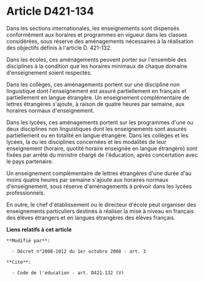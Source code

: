 # Article D421-134

Dans les sections internationales, les enseignements sont dispensés conformément aux horaires et programmes en vigueur dans
les classes considérées, sous réserve des aménagements nécessaires à la réalisation des objectifs définis à l'article D.
421-132. 

Dans les écoles, ces aménagements peuvent porter sur l'ensemble des disciplines à la condition que les horaires minimaux de
chaque domaine d'enseignement soient respectés. 

Dans les collèges, ces aménagements portent sur une discipline non linguistique dont l'enseignement est assuré partiellement
en français et partiellement en langue étrangère. Un enseignement complémentaire de lettres étrangères s'ajoute, à raison de
quatre heures par semaine, aux horaires normaux d'enseignement. 

Dans les lycées, ces aménagements portent sur les programmes d'une ou deux disciplines non linguistiques dont les
enseignements sont assurés partiellement ou en totalité en langue étrangère. Dans les collèges et les lycées, la ou les
disciplines concernées et les modalités de leur enseignement (horaire, quotité horaire enseignée en langue étrangère) sont
fixées par arrêté du ministre chargé de l'éducation, après concertation avec le pays partenaire. 

Un enseignement complémentaire de lettres étrangères d'une durée d'au moins quatre heures par semaine s'ajoute aux horaires
normaux d'enseignement, sous réserve d'aménagements à prévoir dans les lycées professionnels. 

En outre, le chef d'établissement ou le directeur d'école peut organiser des enseignements particuliers destinés à réaliser
la mise à niveau en français des élèves étrangers et en langues étrangères des élèves français.

**Liens relatifs à cet article**

	**Modifié par**:

	  - Décret n°2008-1012 du 1er octobre 2008 - art. 3

	**Cite**:

	  - Code de l'éducation - art. D421-132 (V)
